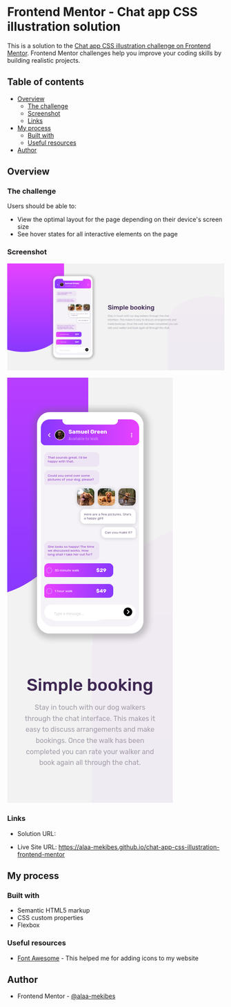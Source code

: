 # Frontend Mentor - Chat app CSS illustration solution

This is a solution to the [Chat app CSS illustration challenge on Frontend Mentor](https://www.frontendmentor.io/challenges/chat-app-css-illustration-O5auMkFqY). Frontend Mentor challenges help you improve your coding skills by building realistic projects. 

## Table of contents

- [Overview](#overview)
  - [The challenge](#the-challenge)
  - [Screenshot](#screenshot)
  - [Links](#links)
- [My process](#my-process)
  - [Built with](#built-with)
  - [Useful resources](#useful-resources)
- [Author](#author)

## Overview

### The challenge

Users should be able to:

- View the optimal layout for the page depending on their device's screen size
- See hover states for all interactive elements on the page

### Screenshot

![](./Screenshot-D.png)

![](./Screenshot-M.png)

### Links

- Solution URL:
  
- Live Site URL: https://alaa-mekibes.github.io/chat-app-css-illustration-frontend-mentor

## My process

### Built with

- Semantic HTML5 markup
- CSS custom properties
- Flexbox

### Useful resources

- [Font Awesome](https://fontawesome.com/) - This helped me for adding icons to my website

## Author

- Frontend Mentor - [@alaa-mekibes](https://www.frontendmentor.io/profile/alaa-mekibes)
